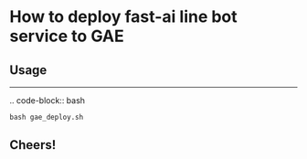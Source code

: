 # How to deploy fast-ai line bot service to GAE

## Usage
-----

.. code-block:: bash

    bash gae_deploy.sh


## Cheers!

